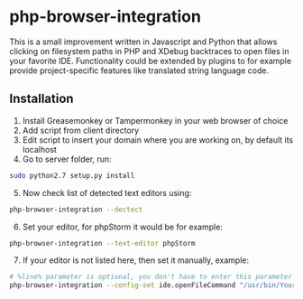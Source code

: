 # php-browser-integration

This is a small improvement written in Javascript and Python that allows clicking on filesystem paths in PHP and XDebug backtraces to open files in your favorite IDE.
Functionality could be extended by plugins to for example provide project-specific features like translated string language code.

## Installation

1. Install Greasemonkey or Tampermonkey in your web browser of choice
2. Add script from client directory
3. Edit script to insert your domain where you are working on, by default its localhost
4. Go to server folder, run:
```bash
sudo python2.7 setup.py install
```

5. Now check list of detected text editors using: 
```bash
php-browser-integration --dectect
```

6. Set your editor, for phpStorm it would be for example:
```bash
php-browser-integration --text-editor phpStorm
```

7. If your editor is not listed here, then set it manually, example:
```bash
# %line% parameter is optional, you don't have to enter this parameter
php-browser-integration --config-set ide.openFileCommand "/usr/bin/YourTextEditor %path% %line%"
```

